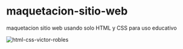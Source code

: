 # maquetacion-sitio-web
maquetacion sitio web usando solo HTML y CSS para uso educativo

![html-css-victor-robles](https://user-images.githubusercontent.com/54085516/78953442-1eb6a680-7ad9-11ea-8b8f-da467b5fee4a.png)

